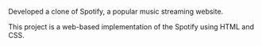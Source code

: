 Developed a clone of Spotify, a popular music
streaming website.

This project is a web-based implementation of the
Spotify using HTML and CSS.
